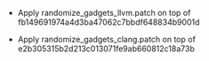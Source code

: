* Apply randomize_gadgets_llvm.patch on top of
fb149691974a4d3ba47062c7bbdf648834b9001d

* Apply randomize_gadgets_clang.patch on top of
e2b305315b2d213c013071fe9ab660812c18a73b
